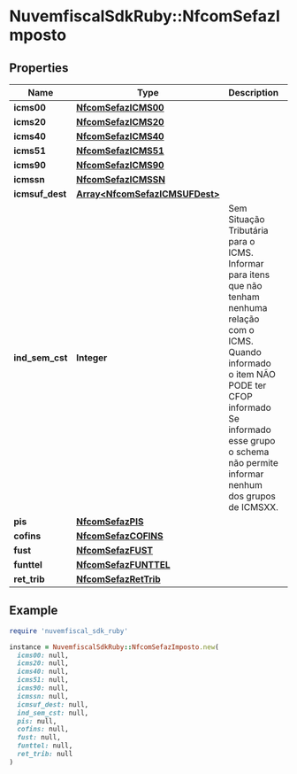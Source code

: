 # NuvemfiscalSdkRuby::NfcomSefazImposto

## Properties

| Name | Type | Description | Notes |
| ---- | ---- | ----------- | ----- |
| **icms00** | [**NfcomSefazICMS00**](NfcomSefazICMS00.md) |  | [optional] |
| **icms20** | [**NfcomSefazICMS20**](NfcomSefazICMS20.md) |  | [optional] |
| **icms40** | [**NfcomSefazICMS40**](NfcomSefazICMS40.md) |  | [optional] |
| **icms51** | [**NfcomSefazICMS51**](NfcomSefazICMS51.md) |  | [optional] |
| **icms90** | [**NfcomSefazICMS90**](NfcomSefazICMS90.md) |  | [optional] |
| **icmssn** | [**NfcomSefazICMSSN**](NfcomSefazICMSSN.md) |  | [optional] |
| **icmsuf_dest** | [**Array&lt;NfcomSefazICMSUFDest&gt;**](NfcomSefazICMSUFDest.md) |  | [optional] |
| **ind_sem_cst** | **Integer** | Sem Situação Tributária para o ICMS.  Informar para itens que não tenham nenhuma relação com o ICMS.  Quando informado o item NÃO PODE ter CFOP informado  Se informado esse grupo o schema não permite informar nenhum dos grupos de ICMSXX. | [optional] |
| **pis** | [**NfcomSefazPIS**](NfcomSefazPIS.md) |  | [optional] |
| **cofins** | [**NfcomSefazCOFINS**](NfcomSefazCOFINS.md) |  | [optional] |
| **fust** | [**NfcomSefazFUST**](NfcomSefazFUST.md) |  | [optional] |
| **funttel** | [**NfcomSefazFUNTTEL**](NfcomSefazFUNTTEL.md) |  | [optional] |
| **ret_trib** | [**NfcomSefazRetTrib**](NfcomSefazRetTrib.md) |  | [optional] |

## Example

```ruby
require 'nuvemfiscal_sdk_ruby'

instance = NuvemfiscalSdkRuby::NfcomSefazImposto.new(
  icms00: null,
  icms20: null,
  icms40: null,
  icms51: null,
  icms90: null,
  icmssn: null,
  icmsuf_dest: null,
  ind_sem_cst: null,
  pis: null,
  cofins: null,
  fust: null,
  funttel: null,
  ret_trib: null
)
```

